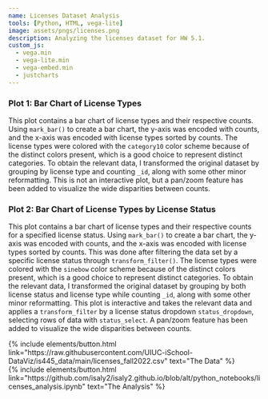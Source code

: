 ```yaml
---
name: Licenses Dataset Analysis
tools: [Python, HTML, vega-lite]
image: assets/pngs/licenses.png
description: Analyzing the licenses dataset for HW 5.1.
custom_js:
  - vega.min
  - vega-lite.min
  - vega-embed.min
  - justcharts
---
```


### Plot 1: Bar Chart of License Types

<vegachart schema-url="{{ site.baseurl }}/assets/json/license_bar1.json" style="width: 100%"></vegachart>

This plot contains a bar chart of license types and their respective counts. Using `mark_bar()` to create a bar chart, the y-axis was 
encoded with counts, and the x-axis was encoded with license types sorted by counts. The license types were colored with the `category10` 
color scheme because of the distinct colors present, which is a good choice to represent distinct categories. To obtain the relevant data, 
I transformed the original dataset by grouping by license type and counting `_id`, along with some other minor reformatting. This is not 
an interactive plot, but a pan/zoom feature has been added to visualize the wide disparities between counts.

### Plot 2: Bar Chart of License Types by License Status

<vegachart schema-url="{{ site.baseurl }}/assets/json/license_bar2.json" style="width: 100%"></vegachart>

This plot contains a bar chart of license types and their respective counts for a specified license status. Using `mark_bar()` to create
a bar chart, the y-axis was encoded with counts, and the x-axis was encoded with license types sorted by counts. This was done after
filtering the data set by a specific license status through `transform_filter()`. The license types were colored with the `sinebow`
color scheme because of the distinct colors present, which is a good choice to represent distinct categories. To obtain the relevant data,
I transformed the original dataset by grouping by both license status and license type while counting `_id`, along with some other minor
reformatting. This plot is interactive and takes the relevant data and applies a `transform_filter` by a license status dropdown 
`status_dropdown`, selecting rows of data with `status_select`. A pan/zoom feature has been added to visualize the wide disparities between counts.

<!-- these are written in a combo of html and liquid --> 
<div class="left">
{% include elements/button.html link="https://raw.githubusercontent.com/UIUC-iSchool-DataViz/is445_data/main/licenses_fall2022.csv" text="The Data" %}
</div>

<div class="right">
{% include elements/button.html link="https://github.com/isaly2/isaly2.github.io/blob/alt/python_notebooks/licenses_analysis.ipynb" text="The Analysis" %}
</div>
